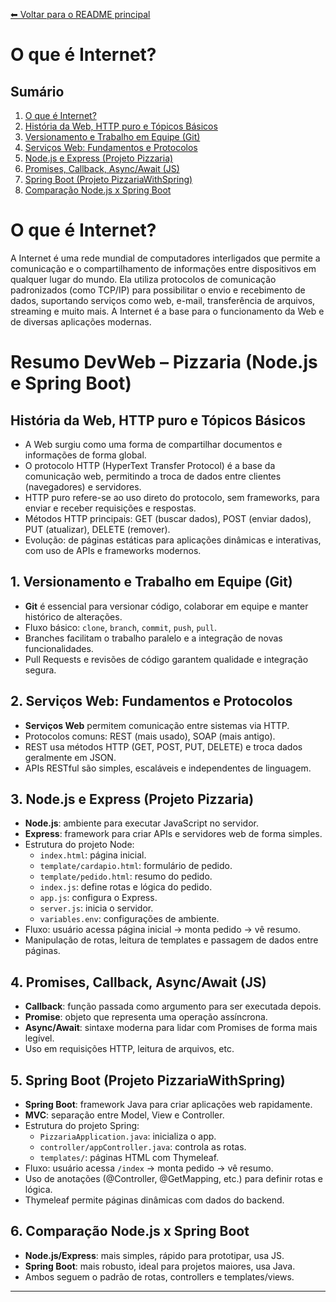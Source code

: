 
[⬅ Voltar para o README principal](./README.md)

# O que é Internet?

## Sumário
1. [O que é Internet?](#o-que-é-internet)
2. [História da Web, HTTP puro e Tópicos Básicos](#história-da-web-http-puro-e-tópicos-básicos)
3. [Versionamento e Trabalho em Equipe (Git)](#1-versionamento-e-trabalho-em-equipe-git)
4. [Serviços Web: Fundamentos e Protocolos](#2-serviços-web-fundamentos-e-protocolos)
5. [Node.js e Express (Projeto Pizzaria)](#3-nodejs-e-express-projeto-pizzaria)
6. [Promises, Callback, Async/Await (JS)](#4-promises-callback-asyncawait-js)
7. [Spring Boot (Projeto PizzariaWithSpring)](#5-spring-boot-projeto-pizzariawithspring)
8. [Comparação Node.js x Spring Boot](#6-comparação-nodejs-x-spring-boot)

# O que é Internet?
A Internet é uma rede mundial de computadores interligados que permite a comunicação e o compartilhamento de informações entre dispositivos em qualquer lugar do mundo. Ela utiliza protocolos de comunicação padronizados (como TCP/IP) para possibilitar o envio e recebimento de dados, suportando serviços como web, e-mail, transferência de arquivos, streaming e muito mais. A Internet é a base para o funcionamento da Web e de diversas aplicações modernas.

# Resumo DevWeb – Pizzaria (Node.js e Spring Boot)

## História da Web, HTTP puro e Tópicos Básicos
- A Web surgiu como uma forma de compartilhar documentos e informações de forma global.
- O protocolo HTTP (HyperText Transfer Protocol) é a base da comunicação web, permitindo a troca de dados entre clientes (navegadores) e servidores.
- HTTP puro refere-se ao uso direto do protocolo, sem frameworks, para enviar e receber requisições e respostas.
- Métodos HTTP principais: GET (buscar dados), POST (enviar dados), PUT (atualizar), DELETE (remover).
- Evolução: de páginas estáticas para aplicações dinâmicas e interativas, com uso de APIs e frameworks modernos.

## 1. Versionamento e Trabalho em Equipe (Git)
- **Git** é essencial para versionar código, colaborar em equipe e manter histórico de alterações.
- Fluxo básico: `clone`, `branch`, `commit`, `push`, `pull`.
- Branches facilitam o trabalho paralelo e a integração de novas funcionalidades.
- Pull Requests e revisões de código garantem qualidade e integração segura.

## 2. Serviços Web: Fundamentos e Protocolos
- **Serviços Web** permitem comunicação entre sistemas via HTTP.
- Protocolos comuns: REST (mais usado), SOAP (mais antigo).
- REST usa métodos HTTP (GET, POST, PUT, DELETE) e troca dados geralmente em JSON.
- APIs RESTful são simples, escaláveis e independentes de linguagem.

## 3. Node.js e Express (Projeto Pizzaria)
- **Node.js**: ambiente para executar JavaScript no servidor.
- **Express**: framework para criar APIs e servidores web de forma simples.
- Estrutura do projeto Node:
	- `index.html`: página inicial.
	- `template/cardapio.html`: formulário de pedido.
	- `template/pedido.html`: resumo do pedido.
	- `index.js`: define rotas e lógica do pedido.
	- `app.js`: configura o Express.
	- `server.js`: inicia o servidor.
	- `variables.env`: configurações de ambiente.
- Fluxo: usuário acessa página inicial → monta pedido → vê resumo.
- Manipulação de rotas, leitura de templates e passagem de dados entre páginas.

## 4. Promises, Callback, Async/Await (JS)
- **Callback**: função passada como argumento para ser executada depois.
- **Promise**: objeto que representa uma operação assíncrona.
- **Async/Await**: sintaxe moderna para lidar com Promises de forma mais legível.
- Uso em requisições HTTP, leitura de arquivos, etc.

## 5. Spring Boot (Projeto PizzariaWithSpring)
- **Spring Boot**: framework Java para criar aplicações web rapidamente.
- **MVC**: separação entre Model, View e Controller.
- Estrutura do projeto Spring:
	- `PizzariaApplication.java`: inicializa o app.
	- `controller/appController.java`: controla as rotas.
	- `templates/`: páginas HTML com Thymeleaf.
- Fluxo: usuário acessa `/index` → monta pedido → vê resumo.
- Uso de anotações (@Controller, @GetMapping, etc.) para definir rotas e lógica.
- Thymeleaf permite páginas dinâmicas com dados do backend.

## 6. Comparação Node.js x Spring Boot
- **Node.js/Express**: mais simples, rápido para prototipar, usa JS.
- **Spring Boot**: mais robusto, ideal para projetos maiores, usa Java.
- Ambos seguem o padrão de rotas, controllers e templates/views.

---

